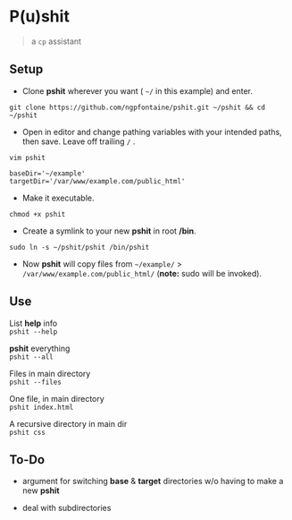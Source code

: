 # P(u)shit

> a `cp` assistant      
   
   
## Setup   

- Clone **pshit** wherever you want ( ` ~/ ` in this example) and enter.
```
git clone https://github.com/ngpfontaine/pshit.git ~/pshit && cd ~/pshit
```   

- Open in editor and change pathing variables with your intended paths, then save. Leave off trailing ` / ` .
```
vim pshit   
   
baseDir='~/example'
targetDir='/var/www/example.com/public_html'
```   

- Make it executable.
```
chmod +x pshit
```   

- Create a symlink to your new **pshit** in root **/bin**.
```
sudo ln -s ~/pshit/pshit /bin/pshit
```   

- Now **pshit** will copy files from `~/example/` > `/var/www/example.com/public_html/` (**note:** sudo will be invoked).

## Use   

List **help** info   
`pshit --help`   

**pshit** everything   
`pshit --all`   

Files in main directory   
`pshit --files`   

One file, in main directory   
`pshit index.html`   

A recursive directory in main dir   
`pshit css`   

## To-Do   

- argument for switching **base** & **target** directories w/o having to make a new **pshit**   

- deal with subdirectories   
